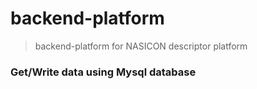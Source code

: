 # backend-platform

> backend-platform for NASICON descriptor platform

### Get/Write data using Mysql database